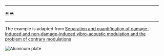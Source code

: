 ***
[⬅️](../028/README.md "Previous example")
[➡️](../030/README.md "Next example")
***

The example is adapted from [Separation and quantification of damage-induced and non-damage-induced vibro-acoustic modulation and the problem of contrary modulations](https://doi.org/10.1016/j.ymssp.2025.112708)

![Aluminum plate](aluminum_plate.png)

